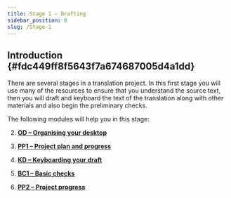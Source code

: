 ```yaml
---
title: Stage 1 – Drafting
sidebar_position: 0
slug: /Stage-1
---
```




## **Introduction** {#fdc449ff8f5643f7a674687005d4a1dd}


There are several stages in a translation project. In this first stage you will use many of the resources to ensure that you understand the source text, then you will draft and keyboard the text of the translation along with other materials and also begin the preliminary checks.


The following modules will help you in this stage:


2. [**OD – Organising your desktop**](https://sillsdev.github.io/paratext-manual/2.OD)  


3. [**PP1 – Project plan and progress**](https://sillsdev.github.io/paratext-manual/3.PP1)  


4. [**KD – Keyboarding your draft**](https://sillsdev.github.io/paratext-manual/4.KD)  


5. [**BC1 – Basic checks**](https://sillsdev.github.io/paratext-manual/5.BC1)  


6. [**PP2 – Project progress**](https://sillsdev.github.io/paratext-manual/6.PP2)

